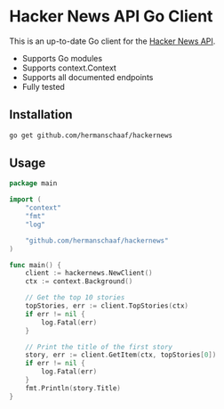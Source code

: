 # Hacker News API Go Client

This is an up-to-date Go client for the [Hacker News API](https://github.com/HackerNews/API).

- Supports Go modules
- Supports context.Context
- Supports all documented endpoints
- Fully tested

## Installation

```bash
go get github.com/hermanschaaf/hackernews
```

## Usage

```go
package main

import (
    "context"
    "fmt"
    "log"

    "github.com/hermanschaaf/hackernews"
)

func main() {
    client := hackernews.NewClient()
	ctx := context.Background()

    // Get the top 10 stories
    topStories, err := client.TopStories(ctx)
    if err != nil {
        log.Fatal(err)
    }

    // Print the title of the first story
    story, err := client.GetItem(ctx, topStories[0])
    if err != nil {
        log.Fatal(err)
    }
    fmt.Println(story.Title)
}
```